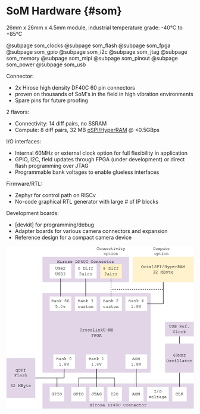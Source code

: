 # SoM Hardware {#som}

26mm x 26mm x 4.5mm module, industrial temperature grade: -40°C to +85°C

<div class="grid">
@subpage som_clocks
@subpage som_flash
@subpage som_fpga
@subpage som_gpio
@subpage som_i2c
@subpage som_jtag
@subpage som_memory
@subpage som_mipi
@subpage som_pinout
@subpage som_power
@subpage som_usb
</div>

Connector:
- 2x Hirose high density DF40C 60 pin connectors
- proven on thousands of SoM's in the field in high vibration environments
- Spare pins for future proofing

2 flavors:
- Connectivity: 14 diff pairs, no SSRAM
- Compute: 8 diff pairs, 32 MB [oSPI/HyperRAM](som_memory.md) @ <0.5GBps

I/O interfaces:
- Internal 60MHz or external clock option for full flexibility in application
- GPIO, I2C, field updates through FPGA (under development) or direct flash programming over JTAG
- Programmable bank voltages to enable glueless interfaces

Firmware/RTL:
- Zephyr for control path on RISCv
- No-code graphical RTL generator with large # of IP blocks

Development boards:
- [devkit] for programming/debug
- Adapter boards for various camera connectors and expansion
- Reference design for a compact camera device

![](images/tinyclunx33_block_diagram.drawio.png)
